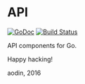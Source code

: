 API
===

[![GoDoc](http://img.shields.io/badge/godoc-reference-blue.svg)](https://godoc.org/github.com/aodin/api) [![Build Status](https://travis-ci.org/aodin/api.svg?branch=master)](https://travis-ci.org/aodin/api)

API components for Go.

Happy hacking!

aodin, 2016
